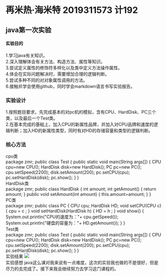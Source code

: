 # 再米热·海米特 2019311573 计192

## java第一次实验
#### 实验目的
1.学习java有关知识。<br/>
2.深入理解体会有关方法、构造方法、属性等知识。<br/>
3.尝试定义属性的修饰符多样化以及类中定义方法操作属性。<br/>
4.体会在实际问题解决时，需要增加合理的逻辑判断。<br/>
5.尝试多种不同的对对象属性调用的方法。<br/>
6.接触并学会使用github，同时学会markdown语言书写实验报告。<br/>
### 实验设计
1.按照题目要求，先完成基本的对pc机的模拟，含有CPU、HardDisk、PC三个类，以及最后一个Test类。<br/>
2.在基本完成的基础上，加入CPU的新属性品牌，并加入对CPU品牌和速度的逻辑判断；加入HD的新属性类型，同时有对HD的存储容量和类型的逻辑判断。<br/>
### 核心方法
 cpu类<br/>
package zmr;
public class Test {
public static void main(String args[]) {
	CPU cpu=new CPU();
	HardDisk disk=new HardDisk();
	PC pc=new PC();
	cpu.setSpeed(2200);
	disk.setAmount(200);
	pc.setCPU(cpu);
	pc.setHardDisk(disk);
	pc.show();
}
}<br/>
HardDisk类<br/>
package zmr;
public class HardDisk {
    int amount;
    int getAmount() {
    	return amount;
    }
    public void setAmount(int amount) {
    	this.amount=amount;
    }
}<br/>
PC类<br/>
package zmr;
public class PC {
    CPU cpu;
    HardDisk HD;
    void setCPU(CPU c) {
    	cpu = c ;
        }
    void setHardDisk(HardDisk h) {
    	HD = h ;
        }
    void show() {
    	System.out.println("CPU的速度为："+ cpu.getSpeed());
    	System.out.println("硬盘的容量为："+ HD.getAmount());
    }
}<br/>
Test类<br/>
package zmr;
public class Test {
public static void main(String args[]) {
	CPU cpu=new CPU();
	HardDisk disk=new HardDisk();
	PC pc=new PC();
	cpu.setSpeed(2200);
	disk.setAmount(200);
	pc.setCPU(cpu);
	pc.setHardDisk(disk);
	pc.show();
}
}<br/>
实验结果
![](https://github.com/zamirayhat/-/blob/main/%E5%BE%AE%E4%BF%A1%E5%9B%BE%E7%89%87_20201008195510.jpg)<br/>
实验感想
java这么课对我来说有一点难度，这次的实验我也做的不是很好，但是尽力的去完成了。接下来我会继续努力去学习这门课程的。
